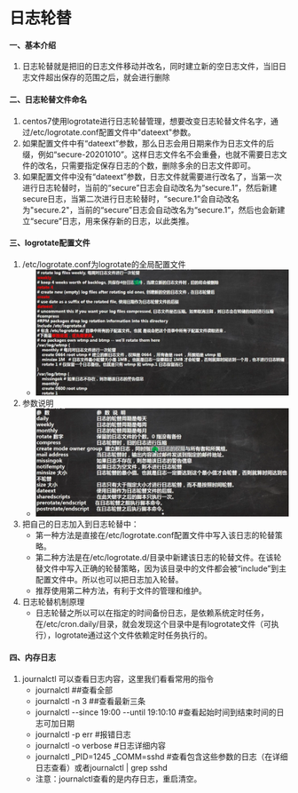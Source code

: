 # 日志轮替



#### 一、基本介绍

1. 日志轮替就是把旧的日志文件移动并改名，同时建立新的空日志文件，当旧日志文件超出保存的范围之后，就会进行删除

#### 二、日志轮替文件命名

1. centos7使用logrotate进行日志轮替管理，想要改变日志轮替文件名字，通过/etc/logrotate.conf配置文件中"dateext"参数。
2. 如果配置文件中有“dateext”参数，那么日志会用日期来作为日志文件的后缀，例如“secure-20201010”。这样日志文件名不会重叠，也就不需要日志文件的改名，只需要指定保存日志的个数，删除多余的日志文件即可。
3. 如果配置文件中没有“dateext”参数，日志文件就需要进行改名了，当第一次进行日志轮替时，当前的“secure”日志会自动改名为“secure.1”，然后新建secure日志，当第二次进行日志轮替时，“secure.1”会自动改名为"secure.2"，当前的“secure”日志会自动改名为“secure.1”，然后也会新建立“secure”日志，用来保存新的日志，以此类推。

#### 三、logrotate配置文件

1. /etc/logrotate.conf为logrotate的全局配置文件
   - <img src="../asset/image-20230309180444186.png">
2. 参数说明
   - <img src="../asset/image-20230309181122098.png">
3. 把自己的日志加入到日志轮替中：
   - 第一种方法是直接在/etc/logrotate.conf配置文件中写入该日志的轮替策略。
   - 第二种方法是在/etc/logrotate.d/目录中新建该日志的轮替文件。在该轮替文件中写入正确的轮替策略，因为该目录中的文件都会被“include”到主配置文件中。所以也可以把日志加入轮替。
   - 推荐使用第二种方法，有利于文件的管理和维护。
4. 日志轮替机制原理
   - 日志轮替之所以可以在指定的时间备份日志，是依赖系统定时任务，在/etc/cron.daily/目录，就会发现这个目录中是有logrotate文件（可执行），logrotate通过这个文件依赖定时任务执行的。

#### 四、内存日志

1. journalctl 可以查看日志内容，这里我们看看常用的指令
   - journalctl ##查看全部
   - journalctl -n 3 ##查看最新三条
   - journalctl --since 19:00 --until 19:10:10  #查看起始时间到结束时间的日志可加日期
   - journalctl -p err #报错日志
   - journalctl -o verbose #日志详细内容
   - journalctl _PID=1245 _COMM=sshd  #查看包含这些参数的日志（在详细日志查看）或者journalctl | grep sshd
   - 注意：journalctl查看的是内存日志，重启清空。 